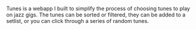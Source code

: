 Tunes is a webapp I built to simplify the process of choosing tunes to play on jazz gigs. The tunes can be sorted or filtered, they can be added to a setlist, or you can click through a series of random tunes.
